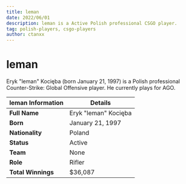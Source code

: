 ```yaml
---
title: leman
date: 2022/06/01
description: leman is a Active Polish professional CSGO player.
tag: polish-players, csgo-players
author: ctanxx
---
```


# leman

Eryk "leman" Kocięba (born January 21, 1997) is a Polish professional Counter-Strike: Global Offensive player. He currently plays for AGO.

| **leman Information** | **Details**         |
| -------------------- | -------------------- |
| **Full Name**        | Eryk "leman" Kocięba |
| **Born**             | January 21, 1997     |
| **Nationality**      | Poland               |
| **Status**           | Active               |
| **Team**             | None                 |
| **Role**             | Rifler               |
| **Total Winnings**   | $36,087           | 